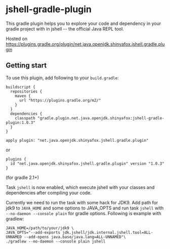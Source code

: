 # jshell-gradle-plugin
This gradle plugin helps you to explore your code and dependency in your gradle project with in jshell -- the official Java REPL tool.

Hosted on https://plugins.gradle.org/plugin/net.java.openjdk.shinyafox.jshell.gradle.plugin

## Getting start
To use this plugin, add following to your `build.gradle`:
```
buildscript {
  repositories {
    maven {
      url "https://plugins.gradle.org/m2/"
    }
  }
  dependencies {
    classpath "gradle.plugin.net.java.openjdk.shinyafox:jshell-gradle-plugin:1.0.3"
  }
}

apply plugin: "net.java.openjdk.shinyafox.jshell.gradle.plugin"
```

or

```
plugins {
  id "net.java.openjdk.shinyafox.jshell.gradle.plugin" version "1.0.3"
}
```
(for gradle 2.1+)

Task `jshell` is now enabled, which execute jshell with your classes and dependencies after compiling your code.

Currently we need to run the task with some hack for JDK9.
Add path for jdk9 to `JAVA_HOME` and some options to JAVA_OPTS and run task `jshell` with `--no-daemon --console plain` for gradle options.
Following is example with gradlew:
```
JAVA_HOME=/path/to/your/jdk9 \
JAVA_OPTS="--add-exports jdk.jshell/jdk.internal.jshell.tool=ALL-UNNAMED --add-opens java.base/java.lang=ALL-UNNAMED"\
./gradlew --no-daemon --console plain jshell
```
